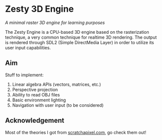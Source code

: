 # Zesty 3D Engine

*A minimal raster 3D engine for learning purposes*

The Zesty Engine is a CPU-based 3D engine based on the rasterization technique, a very common technique for realtime 3D rendering. The output is rendered through SDL2 (Simple DirectMedia Layer) in order to utilize its user input capabilities.

## Aim

Stuff to implement:
1. Linear algebra APIs (vectors, matrices, etc.)
2. Perspective projection
3. Ability to read OBJ files
4. Basic environment lighting
5. Navigation with user input (to be considered)

## Acknowledgement

Most of the theories I got from [scratchapixel.com](https://www.scratchapixel.com/), go check them out!

